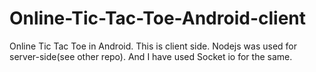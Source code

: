 # Online-Tic-Tac-Toe-Android-client
Online Tic Tac Toe in Android. This is client side. Nodejs was used for server-side(see other repo). And I have used Socket io for the same.
